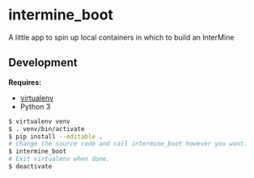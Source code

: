 # intermine_boot

A little app to spin up local containers in which to build an InterMine

## Development

**Requires:**
- [virtualenv](https://virtualenv.pypa.io/en/stable/installation/)
- Python 3

```bash
$ virtualenv venv
$ . venv/bin/activate
$ pip install --editable .
# Change the source code and call intermine_boot however you want.
$ intermine_boot
# Exit virtualenv when done.
$ deactivate
```
